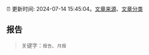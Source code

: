 :alarm_clock: 更新时间: 2024-07-14 15:45:04。[文章来源](/README.md)、[文章分类](/TAGS.md)

## 报告


> 关键字：`报告`、`月报`



